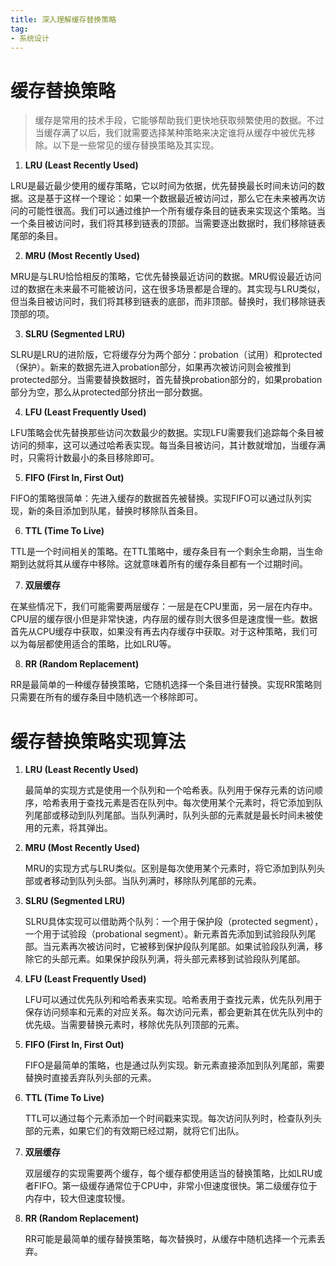 ```yaml
---
title: 深入理解缓存替换策略
tag:
- 系统设计
---
```




# 缓存替换策略

> 缓存是常用的技术手段，它能够帮助我们更快地获取频繁使用的数据。不过当缓存满了以后，我们就需要选择某种策略来决定谁将从缓存中被优先移除。以下是一些常见的缓存替换策略及其实现。

1. **LRU (Least Recently Used)**

LRU是最近最少使用的缓存策略，它以时间为依据，优先替换最长时间未访问的数据。这是基于这样一个理论：如果一个数据最近被访问过，那么它在未来被再次访问的可能性很高。我们可以通过维护一个所有缓存条目的链表来实现这个策略。当一个条目被访问时，我们将其移到链表的顶部。当需要逐出数据时，我们移除链表尾部的条目。

2. **MRU (Most Recently Used)**

MRU是与LRU恰恰相反的策略，它优先替换最近访问的数据。MRU假设最近访问过的数据在未来最不可能被访问，这在很多场景都是合理的。其实现与LRU类似，但当条目被访问时，我们将其移到链表的底部，而非顶部。替换时，我们移除链表顶部的项。

3. **SLRU (Segmented LRU)**

SLRU是LRU的进阶版，它将缓存分为两个部分：probation（试用）和protected（保护）。新来的数据先进入probation部分，如果再次被访问则会被推到protected部分。当需要替换数据时，首先替换probation部分的，如果probation部分为空，那么从protected部分挤出一部分数据。

4. **LFU (Least Frequently Used)**

LFU策略会优先替换那些访问次数最少的数据。实现LFU需要我们追踪每个条目被访问的频率，这可以通过哈希表实现。每当条目被访问，其计数就增加，当缓存满时，只需将计数最小的条目移除即可。

5. **FIFO (First In, First Out)**

FIFO的策略很简单：先进入缓存的数据首先被替换。实现FIFO可以通过队列实现，新的条目添加到队尾，替换时移除队首条目。

6. **TTL (Time To Live)**

TTL是一个时间相关的策略。在TTL策略中，缓存条目有一个剩余生命期，当生命期到达就将其从缓存中移除。这就意味着所有的缓存条目都有一个过期时间。

7. **双层缓存**

在某些情况下，我们可能需要两层缓存：一层是在CPU里面，另一层在内存中。CPU层的缓存很小但是非常快速，内存层的缓存则大很多但是速度慢一些。数据首先从CPU缓存中获取，如果没有再去内存缓存中获取。对于这种策略，我们可以为每层都使用适合的策略，比如LRU等。

8. **RR (Random Replacement)**

RR是最简单的一种缓存替换策略，它随机选择一个条目进行替换。实现RR策略则只需要在所有的缓存条目中随机选一个移除即可。

# 缓存替换策略实现算法

1. **LRU (Least Recently Used)**

   最简单的实现方式是使用一个队列和一个哈希表。队列用于保存元素的访问顺序，哈希表用于查找元素是否在队列中。每次使用某个元素时，将它添加到队列尾部或移动到队列尾部。当队列满时，队列头部的元素就是最长时间未被使用的元素，将其弹出。

2. **MRU (Most Recently Used)**

   MRU的实现方式与LRU类似。区别是每次使用某个元素时，将它添加到队列头部或者移动到队列头部。当队列满时，移除队列尾部的元素。

3. **SLRU (Segmented LRU)**

   SLRU具体实现可以借助两个队列：一个用于保护段（protected segment），一个用于试验段（probational segment）。新元素首先添加到试验段队列尾部。当元素再次被访问时，它被移到保护段队列尾部。如果试验段队列满，移除它的头部元素。如果保护段队列满，将头部元素移到试验段队列尾部。

4. **LFU (Least Frequently Used)**

   LFU可以通过优先队列和哈希表来实现。哈希表用于查找元素，优先队列用于保存访问频率和元素的对应关系。每次访问元素，都会更新其在优先队列中的优先级。当需要替换元素时，移除优先队列顶部的元素。

5. **FIFO (First In, First Out)**

   FIFO是最简单的策略，也是通过队列实现。新元素直接添加到队列尾部，需要替换时直接丢弃队列头部的元素。

6. **TTL (Time To Live)**

   TTL可以通过每个元素添加一个时间戳来实现。每次访问队列时，检查队列头部的元素，如果它们的有效期已经过期，就将它们出队。

7. **双层缓存**

   双层缓存的实现需要两个缓存，每个缓存都使用适当的替换策略，比如LRU或者FIFO。第一级缓存通常位于CPU中，非常小但速度很快。第二级缓存位于内存中，较大但速度较慢。

8. **RR (Random Replacement)**

   RR可能是最简单的缓存替换策略，每次替换时，从缓存中随机选择一个元素丢弃。
